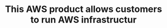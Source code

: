 ---
layout: answer
title: "This AWS product allows customers to run AWS infrastructur"
blurb: "AWS Outposts allows you to run AWS infrastructure and services on premises for a consistent hybrid experience. AWS Wavelength embeds AWS compute and sto"
quid: 169
---